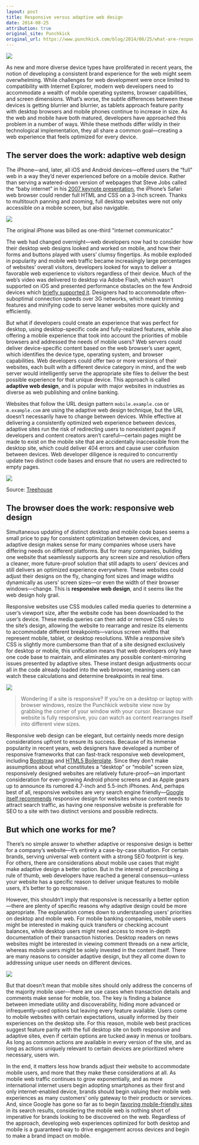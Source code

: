 ```yaml
---
layout: post
title: Responsive versus adaptive web design
date: 2014-08-25
attribution: true
original_site: Punchkick
original_url: https://www.punchkick.com/blog/2014/08/25/what-are-responsive-adaptive-web-design
---
```

![](/assets/responsive.png)

As new and more diverse device types have proliferated in recent years, the notion of developing a consistent brand experience for the web might seem overwhelming. While challenges for web development were once limited to compatibility with Internet Explorer, modern web developers need to accommodate a wealth of mobile operating systems, browser capabilities, and screen dimensions. What’s worse, the subtle differences between these devices is getting blurrier and blurrier, as tablets approach feature parity with desktop browsers and mobile phones continue to increase in size. As the web and mobile have both matured, developers have approached this problem in a number of ways. While these methods differ wildly in their technological implementation, they all share a common goal—creating a web experience that feels optimized for every device.

## The server does the work: adaptive web design

The iPhone—and, later, all iOS and Android devices—offered users the “full” web in a way they’d never experienced before on a mobile device. Rather than serving a watered-down version of webpages that Steve Jobs called the “baby internet” in his [2007 keynote presentation](https://www.youtube.com/watch?v=-3gw1XddJuc), the iPhone’s Safari web browser could render full HTML and CSS on a 3-inch screen. Thanks to multitouch panning and zooming, full desktop websites were not only accessible on a mobile screen, but also navigable.

![](/assets/iphone-keynote.jpg)
<div class="caption">The original iPhone was billed as one-third "internet communicator."</div>

The web had changed overnight—web developers now had to consider how their desktop web designs looked and worked on mobile, and how their forms and buttons played with users’ clumsy fingertips. As mobile exploded in popularity and mobile web traffic became increasingly large percentages of websites’ overall visitors, developers looked for ways to deliver a favorable web experience to visitors regardless of their device. Much of the web’s video was delivered to desktop via Adobe Flash, which wasn’t supported on iOS and presented performance obstacles on the few Android devices which [briefly supported it](https://www.theverge.com/2012/8/14/3241727/flash-for-android-dies). Designers had to accommodate often-suboptimal connection speeds over 3G networks, which meant trimming features and minifying code to serve leaner websites more quickly and efficiently.

But what if developers could create an experience that was perfect for desktop, using desktop-specific code and fully-realized features, while also offering a mobile experience that took into account the priorities of mobile browsers and addressed the needs of mobile users? Web servers could deliver device-specific content based on the web browser’s user agent, which identifies the device type, operating system, and browser capabilities. Web developers could offer two or more versions of their websites, each built with a different device category in mind, and the web server would intelligently serve the appropriate site files to deliver the best possible experience for that unique device. This approach is called **adaptive web design**, and is popular with major websites in industries as diverse as web publishing and online banking.

Websites that follow the URL design pattern `mobile.example.com` or `m.example.com` are using the adaptive web design technique, but the URL doesn’t necessarily have to change between devices. While effective at delivering a consistently optimized web experience between devices, adaptive sites run the risk of redirecting users to nonexistent pages if developers and content creators aren’t careful—certain pages might be made to exist on the mobile site that are accidentally inaccessible from the desktop site, which could deliver 404 errors and cause user confusion between devices. Web developer diligence is required to concurrently update two distinct code bases and ensure that no users are redirected to empty pages.

![](http://blog.teamtreehouse.com/wp-content/uploads/2013/02/blog_responsive1.jpg)
<div class="caption">Source: <a href="http://blog.teamtreehouse.com/">Treehouse</a></div>

## The browser does the work: responsive web design

Simultaneous updating of distinct desktop and mobile code bases seems a small price to pay for consistent optimization between devices, and adaptive design makes sense for many companies whose users have differing needs on different platforms. But for many companies, building one website that seamlessly supports any screen size and resolution offers a cleaner, more future-proof solution that still adapts to users’ devices and still delivers an optimized experience everywhere. These websites could adjust their designs on the fly, changing font sizes and image widths dynamically as users’ screen sizes—or even the width of their browser windows—change. This is **responsive web design**, and it seems like the web design holy grail.

Responsive websites use CSS modules called media queries to determine a user’s viewport size, after the website code has been downloaded to the user’s device. These media queries can then add or remove CSS rules to the site’s design, allowing the website to rearrange and resize its elements to accommodate different breakpoints—various screen widths that represent mobile, tablet, or desktop resolutions. While a responsive site’s CSS is slightly more cumbersome than that of a site designed exclusively for desktop or mobile, this unification means that web developers only have one code base to maintain, and eliminates any possible content-mirroring issues presented by adaptive sites. These instant design adjustments occur all in the code already loaded into the web browser, meaning users can watch these calculations and determine breakpoints in real time.

![](/assets/punchkick-responsive.jpg)

> Wondering if a site is responsive? If you’re on a desktop or laptop with browser windows, resize the Punchkick website view now by grabbing the corner of your window with your cursor. Because our website is fully responsive, you can watch as content rearranges itself into different view sizes.

Responsive web design can be elegant, but certainly needs more design considerations upfront to ensure its success. Because of its immense popularity in recent years, web designers have developed a number of responsive frameworks that can fast-track responsive web development, including [Bootstrap](http://getbootstrap.com/) and [HTML5 Boilerplate](http://html5boilerplate.com/). Since they don’t make assumptions about what constitutes a “desktop” or “mobile” screen size, responsively designed websites are relatively future-proof—an important consideration for ever-growing Android phone screens and as Apple gears up to announce its rumored 4.7-inch and 5.5-inch iPhones. And, perhaps best of all, responsive websites are very search engine friendly—[Google itself recommends](https://developers.google.com/webmasters/smartphone-sites/) responsive design for websites whose content needs to attract search traffic, as having one responsive website is preferable for SEO to a site with two distinct versions and possible redirects.

## But which one works for me?

There’s no simple answer to whether adaptive or responsive design is better for a company’s website—it’s entirely a case-by-case situation. For certain brands, serving universal web content with a strong SEO footprint is key. For others, there are considerations about mobile use cases that might make adaptive design a better option. But in the interest of prescribing a rule of thumb, web developers have reached a general consensus—unless your website has a specific reason to deliver unique features to mobile users, it’s better to go responsive.

However, this shouldn’t imply that responsive is necessarily a better option—there are plenty of specific reasons why adaptive design could be more appropriate. The explanation comes down to understanding users’ priorities on desktop and mobile web. For mobile banking companies, mobile users might be interested in making quick transfers or checking account balances, while desktop users might need access to more in-depth documentation of their transaction histories. Desktop readers on news websites might be interested in viewing comment threads on a new article, whereas mobile users might be solely invested in the content itself. There are many reasons to consider adaptive design, but they all come down to addressing unique user needs on different devices.

![](/assets/responsive-guide.jpg)

But that doesn’t mean that mobile sites should only address the concerns of the majority mobile user—there are use cases when transaction details and comments make sense for mobile, too. The key is finding a balance between immediate utility and discoverability, hiding more advanced or infrequently-used options but leaving every feature available. Users come to mobile websites with certain expectations, usually informed by their experiences on the desktop site. For this reason, mobile web best practices suggest feature parity with the full desktop site on both responsive and adaptive sites, even if certain options are tucked away in menus or toolbars. As long as common actions are available in every version of the site, and as long as actions uniquely relevant to certain devices are prioritized where necessary, users win.

In the end, it matters less how brands adjust their website to accommodate mobile users, and more that they make these considerations at all. As mobile web traffic continues to grow exponentially, and as more international internet users begin adopting smartphones as their first and only internet-enabled device, brands should begin valuing their mobile web experiences as many customers’ only gateway to their products or services. And, since Google has gone so far as to begin [favoring mobile-friendly sites](https://www.punchkick.com/blog/2014/07/15/google-now-makes-it-easier-for-users-to-ignore-mobile-websites) in its search results, considering the mobile web is nothing short of imperative for brands looking to be discovered on the web. Regardless of the approach, developing web experiences optimized for both desktop and mobile is a guaranteed way to drive engagement across devices and begin to make a brand impact on mobile.